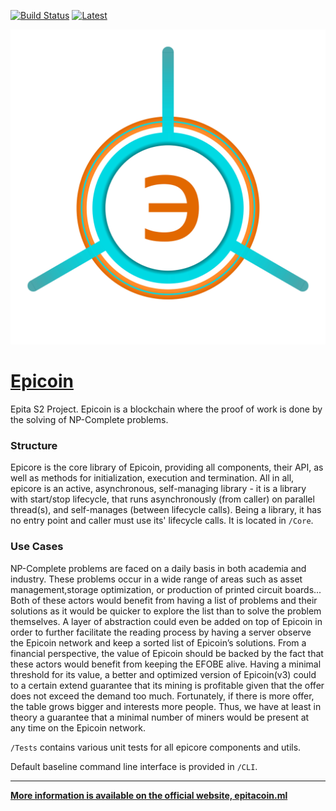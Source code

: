 [![Build Status](https://travis-ci.org/Fundamentally-Uncentralizable-Cookies/Epicoin.svg)](https://travis-ci.org/Fundamentally-Uncentralizable-Cookies/Epicoin) [![Latest](http://github-release-version.herokuapp.com/github/Fundamentally-Uncentralizable-Cookies/Epicoin/release.svg?style=flat)](https://github.com/Fundamentally-Uncentralizable-Cookies/Epicoin/releases/latest)

[![Logo](LOGO.png)](https://ashwinsk01.github.io/epitacoin.github.io)
# [Epicoin](https://ashwinsk01.github.io/epitacoin.github.io)
Epita S2 Project. Epicoin is a blockchain where the proof of work is done by the solving of NP-Complete problems.

### Structure
Epicore is the core library of Epicoin, providing all components, their API, as well as methods for initialization, execution and termination. All in all, epicore is an active, asynchronous, self-managing library - it is a library with start/stop lifecycle, that runs asynchronously (from caller) on parallel thread(s), and self-manages (between lifecycle calls). Being a library, it has no entry point and caller must use its' lifecycle calls. It is located in `/Core`.

### Use Cases
NP-Complete problems are faced on a daily basis in both academia and industry. These problems occur in a wide range of areas such as asset management,storage optimization, or production of printed circuit boards...
Both of these actors would benefit from having a list of problems and their solutions as it would be quicker to explore the list than to solve the problem themselves. A layer of abstraction could even be added on top of Epicoin in order to further facilitate the reading process by having a server observe the Epicoin network and keep a sorted list of Epicoin’s solutions.
From a financial perspective, the value of Epicoin should be backed by the fact that these actors would benefit from keeping the EFOBE alive. Having a minimal threshold for its value, a better and optimized version of Epicoin(v3) could to a certain extend guarantee that its mining is profitable given that the offer does not exceed the demand too much. Fortunately, if there is more offer, the table grows bigger and interests more people. Thus, we have at least in theory a guarantee that a minimal number of miners would be present at any time on the Epicoin network.

`/Tests` contains various unit tests for all epicore components and utils.

Default baseline command line interface is provided in `/CLI`.

---
**[More information is available on the official website, epitacoin.ml](https://ashwinsk01.github.io/epitacoin.github.io)**
